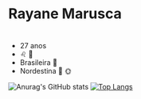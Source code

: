 # Rayane Marusca <h1>
  
  * 27 anos
  * :leo: :birthday:
  * Brasileira :palm_tree: 
  * Nordestina :cactus: :sun_with_face:
  

![Anurag's GitHub stats](https://github-readme-stats.vercel.app/api?username=rayanemarusca&show_icons=true&theme=radical)
[![Top Langs](https://github-readme-stats.vercel.app/api/top-langs/?username=rayanemarusca&layout=compact&theme=radical)](https://github.com/rayanemarusca/github-readme-stats)

